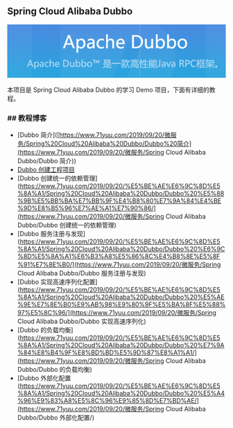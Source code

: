 ## Spring Cloud Alibaba Dubbo

![](screenhots\Yuu_20190922023029.png)

本项目是 Spring Cloud Alibaba Dubbo 的学习 Demo 项目，下面有详细的教程。

### ## 教程博客

- [Dubbo 简介]([https://www.71yuu.com/2019/09/20/微服务/Spring%20Cloud%20Alibaba%20Dubbo/Dubbo%20简介](https://www.71yuu.com/2019/09/20/微服务/Spring Cloud Alibaba Dubbo/Dubbo 简介))
- [Dubbo 创建工程项目](https://www.71yuu.com/2019/09/20/%E5%BE%AE%E6%9C%8D%E5%8A%A1/Spring%20Cloud%20Alibaba%20Dubbo/Dubbo%20%E5%88%9B%E5%BB%BA%E9%A1%B9%E7%9B%AE%E5%B7%A5%E7%A8%8B/)
- [Dubbo 创建统一的依赖管理](https://www.71yuu.com/2019/09/20/%E5%BE%AE%E6%9C%8D%E5%8A%A1/Spring%20Cloud%20Alibaba%20Dubbo/Dubbo%20%E5%88%9B%E5%BB%BA%E7%BB%9F%E4%B8%80%E7%9A%84%E4%BE%9D%E8%B5%96%E7%AE%A1%E7%90%86/](https://www.71yuu.com/2019/09/20/微服务/Spring Cloud Alibaba Dubbo/Dubbo 创建统一的依赖管理)
- [Dubbo 服务注册与发现](https://www.71yuu.com/2019/09/20/%E5%BE%AE%E6%9C%8D%E5%8A%A1/Spring%20Cloud%20Alibaba%20Dubbo/Dubbo%20%E6%9C%8D%E5%8A%A1%E6%B3%A8%E5%86%8C%E4%B8%8E%E5%8F%91%E7%8E%B0/](https://www.71yuu.com/2019/09/20/微服务/Spring Cloud Alibaba Dubbo/Dubbo 服务注册与发现)
- [Dubbo 实现高速序列化配置](https://www.71yuu.com/2019/09/20/%E5%BE%AE%E6%9C%8D%E5%8A%A1/Spring%20Cloud%20Alibaba%20Dubbo/Dubbo%20%E5%AE%9E%E7%8E%B0%E9%AB%98%E9%80%9F%E5%BA%8F%E5%88%97%E5%8C%96/](https://www.71yuu.com/2019/09/20/微服务/Spring Cloud Alibaba Dubbo/Dubbo 实现高速序列化)
- [Dubbo 的负载均衡](https://www.71yuu.com/2019/09/20/%E5%BE%AE%E6%9C%8D%E5%8A%A1/Spring%20Cloud%20Alibaba%20Dubbo/Dubbo%20%E7%9A%84%E8%B4%9F%E8%BD%BD%E5%9D%87%E8%A1%A1/](https://www.71yuu.com/2019/09/20/微服务/Spring Cloud Alibaba Dubbo/Dubbo 的负载均衡)
- [Dubbo 外部化配置(https://www.71yuu.com/2019/09/20/%E5%BE%AE%E6%9C%8D%E5%8A%A1/Spring%20Cloud%20Alibaba%20Dubbo/Dubbo%20%E5%A4%96%E9%83%A8%E5%8C%96%E9%85%8D%E7%BD%AE/](https://www.71yuu.com/2019/09/20/微服务/Spring Cloud Alibaba Dubbo/Dubbo 外部化配置/)

